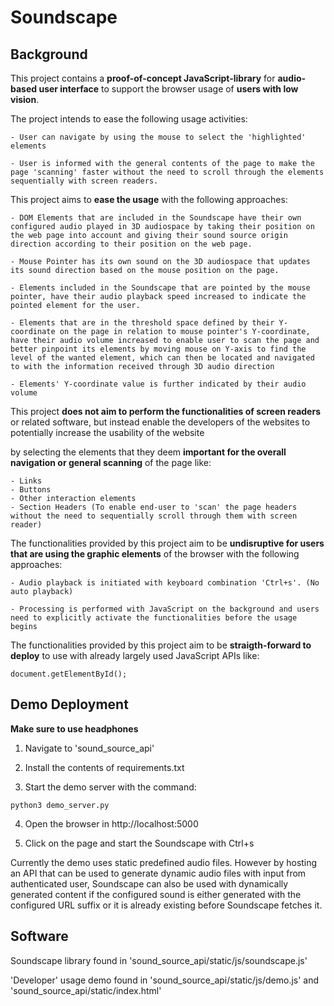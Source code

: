 # Soundscape


## Background

This project contains a **proof-of-concept JavaScript-library** for **audio-based user interface** to support the browser usage of 
**users with low vision**.

The project intends to ease the following usage activities:
    
    - User can navigate by using the mouse to select the 'highlighted' elements
    
    - User is informed with the general contents of the page to make the page 'scanning' faster without the need to scroll through the elements sequentially with screen readers.

This project aims to **ease the usage** with the following approaches:
    
    - DOM Elements that are included in the Soundscape have their own configured audio played in 3D audiospace by taking their position on the web page into account and giving their sound source origin direction according to their position on the web page.

    - Mouse Pointer has its own sound on the 3D audiospace that updates its sound direction based on the mouse position on the page.

    - Elements included in the Soundscape that are pointed by the mouse pointer, have their audio playback speed increased to indicate the pointed element for the user.

    - Elements that are in the threshold space defined by their Y-coordinate on the page in relation to mouse pointer's Y-coordinate, have their audio volume increased to enable user to scan the page and better pinpoint its elements by moving mouse on Y-axis to find the level of the wanted element, which can then be located and navigated to with the information received through 3D audio direction

    - Elements' Y-coordinate value is further indicated by their audio volume


This project **does not aim to perform the functionalities of screen readers** or related software, but instead enable the developers of the websites to 
potentially increase the usability of the website 

by selecting the elements that they deem **important for the overall navigation or general scanning** of the page like:
    
    - Links
    - Buttons
    - Other interaction elements
    - Section Headers (To enable end-user to 'scan' the page headers without the need to sequentially scroll through them with screen reader)


The functionalities provided by this project aim to be **undisruptive for users that are using the graphic elements** of the browser with the following approaches:

    - Audio playback is initiated with keyboard combination 'Ctrl+s'. (No auto playback)

    - Processing is performed with JavaScript on the background and users need to explicitly activate the functionalities before the usage begins


The functionalities provided by this project aim to be **straigth-forward to deploy** to use with already largely used JavaScript APIs like: 

```shell
document.getElementById();
```


## Demo Deployment

**Make sure to use headphones**

1. Navigate to 'sound_source_api'

2. Install the contents of requirements.txt

3. Start the demo server with the command:

```shell
python3 demo_server.py
```

4. Open the browser in http://localhost:5000

5. Click on the page and start the Soundscape with Ctrl+s

Currently the demo uses static predefined audio files. However by hosting an API that can be used to generate dynamic audio files with input from authenticated user,
Soundscape can also be used with dynamically generated content if the configured sound is either generated with the configured URL suffix or it is already existing before Soundscape fetches it.

## Software

Soundscape library found in 'sound_source_api/static/js/soundscape.js'

'Developer' usage demo found in 'sound_source_api/static/js/demo.js' and 'sound_source_api/static/index.html'


